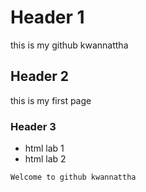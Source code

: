 # Header 1
this is my github kwannattha
## Header 2
this is my first page
### Header 3
- html lab 1
- html lab 2

``` html
Welcome to github kwannattha
```

